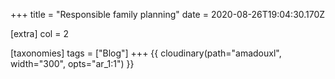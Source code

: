 +++
title = "Responsible family planning"
date = 2020-08-26T19:04:30.170Z

[extra]
col = 2

[taxonomies]
tags = ["Blog"]
+++
{{ cloudinary(path="amadouxl", width="300", opts="ar_1:1") }}